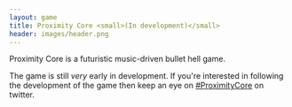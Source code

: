 ```yaml
---
layout: game
title: Proximity Core <small>(In development)</small>
header: images/header.png
---
```

Proximity Core is a futuristic music-driven bullet hell game.

The game is still *very* early in development. If you're interested in following the development of the game then keep an eye on [#ProximityCore](http://twitter.com/search?q=%23ProximityCore) on twitter.
